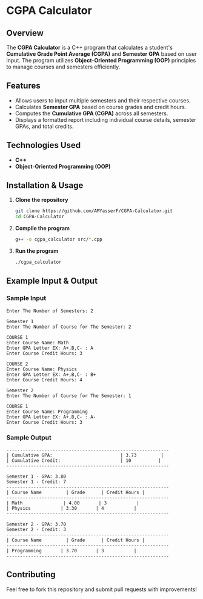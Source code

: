 # CGPA Calculator

## Overview
The **CGPA Calculator** is a C++ program that calculates a student's **Cumulative Grade Point Average (CGPA)** and **Semester GPA** based on user input. The program utilizes **Object-Oriented Programming (OOP)** principles to manage courses and semesters efficiently.

## Features
- Allows users to input multiple semesters and their respective courses.
- Calculates **Semester GPA** based on course grades and credit hours.
- Computes the **Cumulative GPA (CGPA)** across all semesters.
- Displays a formatted report including individual course details, semester GPAs, and total credits.

## Technologies Used
- **C++**
- **Object-Oriented Programming (OOP)**


## Installation & Usage
1. **Clone the repository**
   ```sh
   git clone https://github.com/AMYasserF/CGPA-Calculator.git
   cd CGPA-Calculator
   ```
2. **Compile the program**
   ```sh
   g++ -o cgpa_calculator src/*.cpp
   ```
3. **Run the program**
   ```sh
   ./cgpa_calculator
   ```

## Example Input & Output
### Sample Input
```
Enter The Number of Semesters: 2

Semester 1
Enter The Number of Course for The Semester: 2

COURSE 1
Enter Course Name: Math
Enter GPA Letter EX: A+,B,C- : A
Enter Course Credit Hours: 3

COURSE 2
Enter Course Name: Physics
Enter GPA Letter EX: A+,B,C- : B+
Enter Course Credit Hours: 4

Semester 2
Enter The Number of Course for The Semester: 1

COURSE 1
Enter Course Name: Programming
Enter GPA Letter EX: A+,B,C- : A-
Enter Course Credit Hours: 3
```

### Sample Output
```
------------------------------------------------------------
| Cumulative GPA:                         | 3.73         |
| Cumulative Credit:                      | 10          |
------------------------------------------------------------

Semester 1 - GPA: 3.80
Semester 1 - Credit: 7
------------------------------------------------------------
| Course Name         | Grade      | Credit Hours |
------------------------------------------------------------
| Math               | 4.00       | 3           |
| Physics           | 3.30       | 4           |
------------------------------------------------------------

Semester 2 - GPA: 3.70
Semester 2 - Credit: 3
------------------------------------------------------------
| Course Name         | Grade      | Credit Hours |
------------------------------------------------------------
| Programming       | 3.70       | 3           |
------------------------------------------------------------
```

## Contributing
Feel free to fork this repository and submit pull requests with improvements!


